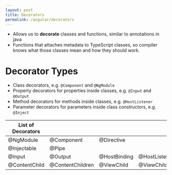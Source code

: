 ```yaml
---
layout: post
title: Decorators
permalink: /angular/decorators
---
```



* Allows us to **decorate** classes and functions, similar to annotations in java 
* Functions that attaches metadata to TypeScript classes, so compiler knows what those classes mean and how they should work.

# Decorator Types
* Class decorators, e.g. `@Component` and `@NgModule`
* Property decorators for properties inside classes, e.g. `@Input` and `@Output`
* Method decorators for methods inside classes, e.g. `@HostListener`
* Parameter decorators for parameters inside class constructors, e.g. `@Inject`

| List of Decorators |                  |              |               |
| ------------------ | ---------------- | ------------ | ------------- |
| @NgModule          | @Component       | @Directive   |
| @Injectable        | @Pipe            |
| @Input             | @Output          | @HostBinding | @HostListener |
| @ContentChild      | @ContentChildren | @ViewChild   | @ViewChildren |